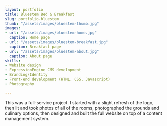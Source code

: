 ```yaml
---
layout: portfolio
title: Bluestem Bed & Breakfast
slug: portfolio-bluestem
thumb: "/assets/images/bluestem-thumb.jpg"
images:
- url: "/assets/images/bluestem-home.jpg"
  caption: Home page
- url: "/assets/images/bluestem-breakfast.jpg"
  caption: Breakfast page
- url: "/assets/images/bluestem-about.jpg"
  caption: About page
skills:
- Website design
- ExpressionEngine CMS development
- Branding/Identity
- Front-end development (HTML, CSS, Javascript)
- Photography

---
```

<p>This was a full-service project. I started with a slight refresh of the logo, then lit and took photos of all of the rooms, photographed the grounds and culinary options, then designed and built the full website on top of a content management system.</p>